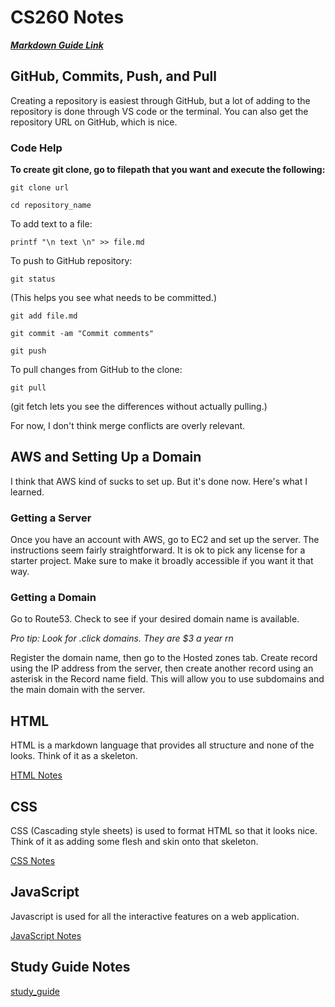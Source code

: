 # CS260 Notes

[**_Markdown Guide Link_**](https://docs.github.com/en/get-started/writing-on-github/getting-started-with-writing-and-formatting-on-github/basic-writing-and-formatting-syntax)


## GitHub, Commits, Push, and Pull
Creating a repository is easiest through GitHub, but a lot of adding to the repository is done through VS code or the terminal.
You can also get the repository URL on GitHub, which is nice.

### Code Help

**To create git clone, go to filepath that you want and execute the following:**
``` 
git clone url

cd repository_name
```


To add text to a file:

```
printf "\n text \n" >> file.md
```


To push to GitHub repository:

```
git status
```
(This helps you see what needs to be committed.)

```
git add file.md

git commit -am "Commit comments"

git push
```

To pull changes from GitHub to the clone:

```
git pull
```
(git fetch lets you see the differences without actually pulling.)


For now, I don't think merge conflicts are overly relevant.


## AWS and Setting Up a Domain
I think that AWS kind of sucks to set up. But it's done now. Here's what I learned.

### Getting a Server
Once you have an account with AWS, go to EC2 and set up the server. The instructions seem fairly straightforward. It is ok to pick any license for a starter project. Make sure to make it broadly accessible if you want it that way.

### Getting a Domain
Go to Route53. Check to see if your desired domain name is available.

*Pro tip: Look for .click domains. They are $3 a year rn*

Register the domain name, then go to the Hosted zones tab. Create record using the IP address from the server, then create another record using an asterisk in the Record name field. This will allow you to use subdomains and the main domain with the server.


## HTML
HTML is a markdown language that provides all structure and none of the looks. Think of it as a skeleton.

[HTML Notes](./HTML_notes.md)


## CSS
CSS (Cascading style sheets) is used to format HTML so that it looks nice. Think of it as adding some flesh and skin onto that skeleton.

[CSS Notes](./CSS_notes.md)


## JavaScript
Javascript is used for all the interactive features on a web application.

[JavaScript Notes](./javascript_notes.txt)


## Study Guide Notes
[study_guide](./study_guide.md)

